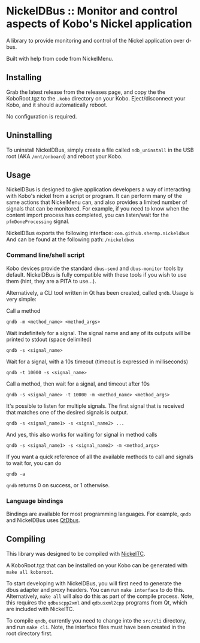 # NickelDBus :: Monitor and control aspects of Kobo's Nickel application

A library to provide monitoring and control of the Nickel application over d-bus.

Built with help from code from NickelMenu.

## Installing

Grab the latest release from the releases page, and copy the the KoboRoot.tgz to the `.kobo` directory on your Kobo. Eject/disconnect your Kobo, and it should automatically reboot.

No configuration is required.

## Uninstalling

To uninstall NickelDBus, simply create a file called `ndb_uninstall` in the USB root (AKA `/mnt/onboard`) and reboot your Kobo.

## Usage

NickelDBus is designed to give application developers a way of interacting with Kobo's nickel from a script or program. It can perform many of the same actions that NickelMenu can, and also provides a limited number of signals that can be monitored. For example, if you need to know when the content import process has completed, you can listen/wait for the `pfmDoneProcessing` signal.

NickelDBus exports the following interface:
```com.github.shermp.nickeldbus```
And can be found at the following path:
```/nickeldbus```

### Command line/shell script

Kobo devices provide the standard `dbus-send` and `dbus-monitor` tools by default. NickelDBus is fully compatible with these tools if you wish to use them (hint, they are a PITA to use...).

Alternatively, a CLI tool written in Qt has been created, called `qndb`. Usage is very simple:

Call a method
```
qndb -m <method_name> <method_args>
```
Wait indefinitely for a signal. The signal name and any of its outputs will be printed to stdout (space delimited)
```
qndb -s <signal_name>
```
Wait for a signal, with a 10s timeout (timeout is expressed in milliseconds)
```
qndb -t 10000 -s <signal_name>
```
Call a method, then wait for a signal, and timeout after 10s
```
qndb -s <signal_name> -t 10000 -m <method_name> <method_args>
```
It's possible to listen for multiple signals. The first signal that is received that matches one of the desired signals is output.
```
qndb -s <signal_name1> -s <signal_name2> ...
```
And yes, this also works for waiting for signal in method calls
```
qndb -s <signal_name1> -s <signal_name2> -m <method_args>
```
If you want a quick reference of all the available methods to call and signals to wait for, you can do
```
qndb -a
```

`qndb` returns 0 on success, or 1 otherwise.

### Language bindings

Bindings are available for most programming languages. For example, `qndb` and NickelDBus uses [QtDbus](https://doc.qt.io/qt-5/qtdbus-index.html).

## Compiling

This library was designed to be compiled with [NickelTC](https://github.com/geek1011/NickelTC).

A KoboRoot.tgz that can be installed on your Kobo can be generated with `make all koboroot`.

To start developing with NickelDBus, you will first need to generate the dbus adapter and proxy headers. You can run `make interface` to do this. Alternatively, `make all` will also do this as part of the compile process. Note, this requires the `qdbuscpp2xml` and `qdbusxml2cpp` programs from Qt, which are included with NickelTC.

To compile `qndb`, currently you need to change into the `src/cli` directory, and run `make cli`. Note, the interface files must have been created in the root directory first.